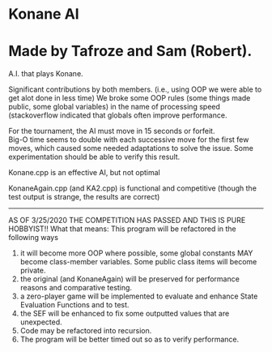 # Konane AI 
# Made by Tafroze and Sam (Robert).
A.I. that plays Konane.

Significant contributions by both members.
(i.e., using OOP we were able to get alot done in less time)
We broke some OOP rules (some things made public, some global variables) in the name of processing speed (stackoverflow indicated that globals often improve performance.

For the tournament, the AI must move in 15 seconds or forfeit.  
Big-O time seems to double with each successive move for the first few moves, which caused some needed adaptations to solve the issue.
Some experimentation should be able to verify this result.

Konane.cpp is an effective AI, but not optimal

KonaneAgain.cpp (and KA2.cpp) is functional and competitive (though the test output is strange, the results are correct)
__________________________________________________________________________________________________________________________________
AS OF 3/25/2020 THE COMPETITION HAS PASSED AND THIS IS PURE HOBBYIST!!
What that means:
This program will be refactored in the following ways
1. it will become more OOP where possible, 
some global constants MAY become class-member variables.  Some public class items will become private.
2. the original (and KonaneAgain) will be preserved for performance reasons and comparative testing.
3. a zero-player game will be implemented to evaluate and enhance State Evaluation Functions and to test.
4. the SEF will be enhanced to fix some outputted values that are unexpected.
5. Code may be refactored into recursion.
6. The program will be better timed out so as to verify performance.
